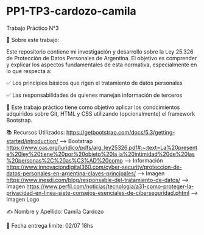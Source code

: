 # PP1-TP3-cardozo-camila

Trabajo Práctico N°3

📌 Sobre este trabajo:

Este repositorio contiene mi investigación y desarrollo sobre la Ley 25.326 de Protección de Datos Personales de Argentina. 
El objetivo es comprender y explicar los aspectos fundamentales de esta normativa, especialmente en lo que respecta a:

✅ Los principios básicos que rigen el tratamiento de datos personales

✅ Las responsabilidades de quienes manejan información de terceros


📌 Este trabajo práctico tiene como objetivo aplicar los conocimientos adquiridos sobre Git, HTML y CSS utilizando (opcionalmente) el framework Bootstrap.

📚 Recursos Utilizados:
https://getbootstrap.com/docs/5.3/getting-started/introduction/ --> Bootstrap
https://www.oas.org/juridico/pdfs/arg_ley25326.pdf#:~:text=La%20presente%20ley%20tiene%20por%20objeto%20la,la%20intimidad%20de%20las%20personas%2C%20as%C3%AD%20como --> Información 
https://www.innovaciondigital360.com/cyber-security/proteccion-de-datos-personales-en-argentina-claves-principales/ --> Imagen
https://www.inesdi.com/blog/responsable-del-tratamiento-de-datos/ --> Imagen
https://www.perfil.com/noticias/tecnologia/a31-como-proteger-la-privacidad-en-linea-siete-consejos-esenciales-de-ciberseguridad.phtml --> Imagen Logo

✍️ Nombre y Apellido: Camila Cardozo

📅 Fecha entrega limite: 02/07 18hs
